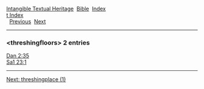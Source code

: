 [Intangible Textual Heritage](../../index)  [Bible](../index) 
[Index](index)   
[t Index](_t_)  
  [Previous](c11541)  [Next](c11543) 

------------------------------------------------------------------------

### &lt;threshingfloors&gt; 2 entries

[Dan 2:35](../kjv/dan002.htm#035)  
[Sa1 23:1](../kjv/sa1023.htm#001)  

------------------------------------------------------------------------

[Next: threshingplace (1)](c11543)
